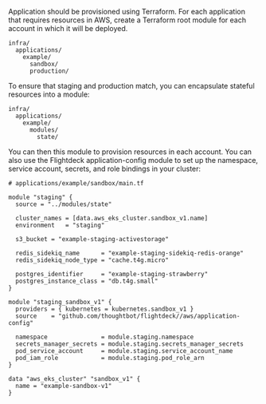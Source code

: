 Application should be provisioned using Terraform. For each application
that requires resources in AWS, create a Terraform root module for each
account in which it will be deployed.

<div class="code panel pdl" style="border-width: 1px;">

<div class="codeContent panelContent pdl">

``` syntaxhighlighter-pre
infra/
  applications/
    example/
      sandbox/
      production/
```

</div>

</div>

To ensure that staging and production match, you can encapsulate
stateful resources into a module:

<div class="code panel pdl" style="border-width: 1px;">

<div class="codeContent panelContent pdl">

``` syntaxhighlighter-pre
infra/
  applications/
    example/
      modules/
        state/
```

</div>

</div>

You can then this module to provision resources in each account. You can
also use the Flightdeck application-config module to set up the
namespace, service account, secrets, and role bindings in your cluster:

<div class="code panel pdl" style="border-width: 1px;">

<div class="codeContent panelContent pdl">

``` syntaxhighlighter-pre
# applications/example/sandbox/main.tf

module "staging" {
  source = "../modules/state"

  cluster_names = [data.aws_eks_cluster.sandbox_v1.name]
  environment   = "staging"

  s3_bucket = "example-staging-activestorage"

  redis_sidekiq_name      = "example-staging-sidekiq-redis-orange"
  redis_sidekiq_node_type = "cache.t4g.micro"

  postgres_identifier     = "example-staging-strawberry"
  postgres_instance_class = "db.t4g.small"
}

module "staging_sandbox_v1" {
  providers = { kubernetes = kubernetes.sandbox_v1 }
  source    = "github.com/thoughtbot/flightdeck//aws/application-config"

  namespace               = module.staging.namespace
  secrets_manager_secrets = module.staging.secrets_manager_secrets
  pod_service_account     = module.staging.service_account_name
  pod_iam_role            = module.staging.pod_role_arn
}

data "aws_eks_cluster" "sandbox_v1" {
  name = "example-sandbox-v1"
}
```

</div>

</div>
